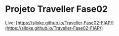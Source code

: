# Projeto Traveller Fase02

Live: [https://siloke.github.io/Traveller-Fase02-FIAP/](https://siloke.github.io/Traveller-Fase02-FIAP/)
